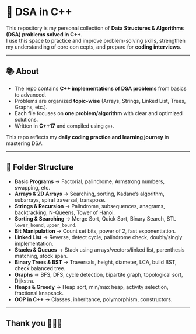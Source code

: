 # 🚀 DSA in C++  

This repository is my personal collection of **Data Structures & Algorithms (DSA) problems solved in C++**.  
I use this space to practice and improve problem-solving skills, strengthen my understanding of core con cepts, and prepare for **coding interviews**.  

---

## 📚 About  

- The repo contains **C++ implementations of DSA problems** from basics to advanced.  
- Problems are organized **topic-wise** (Arrays, Strings, Linked List, Trees, Graphs, etc.).  
- Each file focuses on **one problem/algorithm** with clear and optimized solutions.  
- Written in **C++17** and compiled using `g++`.  

This repo reflects my **daily coding practice and learning journey** in mastering DSA.  

---

## 📂 Folder Structure  

- **Basic Programs** → Factorial, palindrome, Armstrong numbers, swapping, etc.  
- **Arrays & 2D Arrays** → Searching, sorting, Kadane’s algorithm, subarrays, spiral traversal, transpose.  
- **Strings & Recursion** → Palindrome, subsequences, anagrams, backtracking, N-Queens, Tower of Hanoi.  
- **Sorting & Searching** → Merge Sort, Quick Sort, Binary Search, STL `lower_bound`, `upper_bound`.  
- **Bit Manipulation** → Count set bits, power of 2, fast exponentiation.  
- **Linked List** → Reverse, detect cycle, palindrome check, doubly/singly implementation.  
- **Stacks & Queues** → Stack using arrays/vectors/linked list, parenthesis matching, stock span.  
- **Binary Trees & BST** → Traversals, height, diameter, LCA, build BST, check balanced tree.  
- **Graphs** → BFS, DFS, cycle detection, bipartite graph, topological sort, Dijkstra.  
- **Heaps & Greedy** → Heap sort, min/max heap, activity selection, fractional knapsack.  
- **OOP in C++** → Classes, inheritance, polymorphism, constructors.  

---

## Thank you 🙏😊✨

